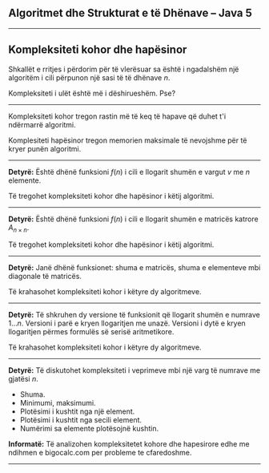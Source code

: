 ## Algoritmet dhe Strukturat e të Dhënave – Java 5

---
## Kompleksiteti kohor dhe hapësinor

Shkallët e rritjes i përdorim për të vlerësuar sa është i ngadalshëm
një algoritëm i cili përpunon një sasi të të dhënave $n$.

Kompleksiteti i ulët është më i dëshirueshëm. Pse?

---

Kompleksiteti kohor tregon rastin më të keq të hapave që duhet t'i ndërmarrë algoritmi.

Komplesiteti hapësinor tregon memorien maksimale të nevojshme për të kryer punën algoritmi.

---

**Detyrë:** Është dhënë funksioni $f(n)$ i cili e llogarit shumën e vargut $v$ me $n$ elemente.

Të tregohet kompleksiteti kohor dhe hapësinor i këtij algoritmi.

---

**Detyrë:** Është dhënë funksioni $f(n)$ i cili e llogarit shumën e matricës katrore $A_{n\times n}$.

Të tregohet kompleksiteti kohor dhe hapësinor i këtij algoritmi.

---

**Detyrë:** Janë dhënë funksionet: shuma e matricës, shuma e elementeve mbi diagonale të matricës.

Të krahasohet kompleksiteti kohor i këtyre dy algoritmeve.

---

**Detyrë:** Të shkruhen dy versione të funksionit që llogarit shumën e numrave $1\dots n$.
Versioni i parë e kryen llogaritjen me unazë.
Versioni i dytë e kryen llogaritjen përmes formulës së serisë aritmetikore.

Të krahasohet kompleksiteti kohor i këtyre dy algoritmeve.

---

**Detyrë:** Të diskutohet kompleksiteti i veprimeve mbi një varg të numrave me gjatësi $n$.

- Shuma.
- Minimumi, maksimumi.
- Plotësimi i kushtit nga një element.
- Plotësimi i kushtit nga secili element.
- Numërimi sa elemente plotësojnë kushtin.

**Informatë:** Të analizohen kompleksitetet kohore dhe hapesirore edhe me ndihmen e bigocalc.com per probleme te cfaredoshme.

---
